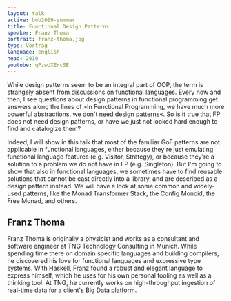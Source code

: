 ```yaml
---
layout: talk
active: bob2019-summer
title: Functional Design Patterns
speaker: Franz Thoma
portrait: franz-thoma.jpg
type: Vortrag
language: english
head: 2019
youtube: qPzwUXErcSE
---
```


While design patterns seem to be an integral part of OOP, the term is
strangely absent from discussions on functional languages. Every now
and then, I see questions about design patterns in functional
programming get answers along the lines of »In Functional Programming,
we have much more powerful abstractions, we don't need design
patterns«. So is it true that FP does not need design patterns, or
have we just not looked hard enough to find and catalogize them?

Indeed, I will show in this talk that most of the familiar GoF
patterns are not applicable in functional languages, either because
they're just emulating functional language features (e.g. Visitor,
Strategy), or because they're a solution to a problem we do not have
in FP (e.g. Singleton). But I'm going to show that also in functional
languages, we sometimes have to find reusable solutions that cannot be
cast directly into a library, and are described as a design pattern
instead. We will have a look at some common and widely-used patterns,
like the Monad Transformer Stack, the Config Monoid, the Free Monad,
and others.

## Franz Thoma

Franz Thoma is originally a physicist and works as a consultant and
software engineer at TNG Technology Consulting in Munich. While
spending time there on domain specific languages and building
compilers, he discovered his love for functional languages and
expressive type systems. With Haskell, Franz found a robust and
elegant language to express himself, which he uses for his own
personal tooling as well as a thinking tool. At TNG, he currently
works on high-throughput ingestion of real-time data for a client's
Big Data platform.
